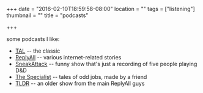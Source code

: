+++
date = "2016-02-10T18:59:58-08:00"
location = ""
tags = ["listening"]
thumbnail = ""
title = "podcasts"

+++

some podcasts I like:

<!--more-->

* [TAL](http://www.thisamericanlife.org/) -- the classic
* [ReplyAll](replyall.rodeo) -- various internet-related stories
* [SneakAttack](https://twitter.com/sneakpodcast) --
funny show that's just a recording of five people playing D&D
* [The Specialist](https://soundcloud.com/the-specialist-podcast) --
tales of odd jobs, made by a friend
* [TLDR](http://www.onthemedia.org/tags/tldr_podcast/) --
an older show from the main ReplyAll guys
